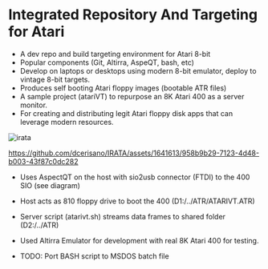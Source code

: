# Integrated Repository And Targeting for Atari

- A dev repo and build targeting environment for Atari 8-bit
- Popular components (Git, Altirra, AspeQT, bash, etc)
- Develop on laptops or desktops using modern 8-bit emulator, deploy to vintage 8-bit targets.
- Produces self booting Atari floppy images (bootable ATR files)
- A sample project (atariVT) to repurpose an 8K Atari 400 as a server monitor.
- For creating and distributing legit Atari floppy disk apps that can leverage modern resources.

![irata](https://github.com/dcerisano/IRATA/assets/1641613/37469582-07de-4a31-b626-396587d05414)

https://github.com/dcerisano/IRATA/assets/1641613/958b9b29-7123-4d48-b003-43f87c0dc282

- Uses AspectQT on the host with sio2usb connector (FTDI) to the 400 SIO (see diagram)
- Host acts as 810 floppy drive to boot the 400 (D1:/../ATR/ATARIVT.ATR)
- Server script (atarivt.sh) streams data frames to shared folder (D2:/../ATR)
- Used Altirra Emulator for development with real 8K Atari 400 for testing.

- TODO: Port BASH script to MSDOS batch file

